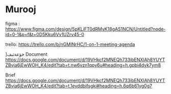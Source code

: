 # Murooj
figma :
https://www.figma.com/design/5pKLiFT0dRMyK18gAS1NCN/Untitled?node-id=0-1&p=f&t=0D5Kku6Vv1UZrv45-0

trello:
https://trello.com/b/nGMINrHC/1-on-1-meeting-agenda

]خؤعةثىف
Document
https://docs.google.com/document/d/19VHkcf2MNEQh733ibENXlAh8YUYTZBvja6jEwWOH_K4/edit?tab=t.nw6vzn1qpy6u#heading=h.gpbi4dyk7ym8

Brief
https://docs.google.com/document/d/19VHkcf2MNEQh733ibENXlAh8YUYTZBvja6jEwWOH_K4/edit?tab=t.1eyddbjfsgki#heading=h.6q6b61yg0g7
